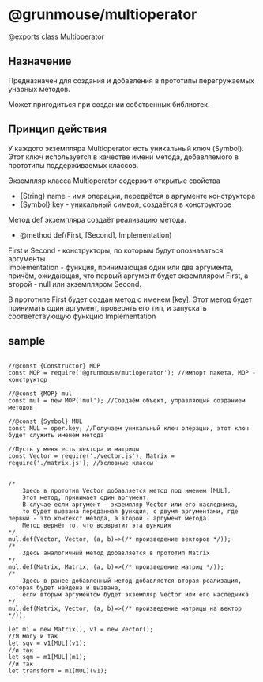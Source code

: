# @grunmouse/multioperator


\@exports class Multioperator

## Назначение
Предназначен для создания и добавления в прототипы перегружаемых унарных методов.

Может пригодиться при создании собственных библиотек.


## Принцип действия


У каждого экземпляра Multioperator есть уникальный ключ (Symbol). Этот ключ используется в качестве имени метода, добавляемого в прототипы поддерживаемых классов.

Экземпляр класса Multioperator содержит открытые свойства
- {String} name - имя операции, передаётся в аргументе конструктора
- {Symbol} key - уникальный символ, создаётся в конструкторе

Метод def экземпляра создаёт реализацию метода.

- @method def(First, \[Second], Implementation)

First и Second - конструкторы, по которым будут опознаваться аргументы\
Implementation - функция, принимающая один или два аргумента, причём, ожидающая, что первый аргумент будет экземпляром First, а второй - null или экземпляром Second.

В прототипе First будет создан метод с именем \[key]. Этот метод будет принимать один аргумент, проверять его тип, и запускать соответствующую функцию Implementation


## sample

```

//@const {Constructor} MOP
const MOP = require('@grunmouse/mutioperator'); //импорт пакета, MOP - конструктор

//@const {MOP} mul
const mul = new MOP('mul'); //Создаём объект, управляющий созданием методов

//@const {Symbol} MUL
const MUL = oper.key; //Получаем уникальный ключ операции, этот ключ будет служить именем метода

//Пусть у меня есть вектора и матрицы
const Vector = require('./vector.js'), Matrix = require('./matrix.js'); //Условные классы


/* 
	Здесь в прототип Vector добавляется метод под именем [MUL], 
	Этот метод, принимает один аргумент.
	В случае если аргумент - экземпляр Vector или его наследника, 
	то будет вызвана переданная функция, с двумя аргументами, где первый - это контекст метода, а второй - аргумент метода.
	Метод вернёт то, что возвратит эта функция
*/
mul.def(Vector, Vector, (a, b)=>(/* произведение векторов */));
/*
	Здесь аналогичный метод добавляется в прототип Matrix
*/
mul.def(Matrix, Matrix, (a, b)=>(/* произведение матриц */));
/*
	Здесь в ранее добавленный метод добавляется вторая реализация, которая будет найдена и вызвана,
	если вторым аргументом будет экземпляр Vector или его наследника
*/
mul.def(Matrix, Vector, (a, b)=>(/* произведение матрицы на вектор */));

let m1 = new Matrix(), v1 = new Vector();
//Я могу и так
let sqv = v1[MUL](v1);
//и так
let sqm = m1[MUL](m1);
//и так
let transform = m1[MUL](v1);

```
